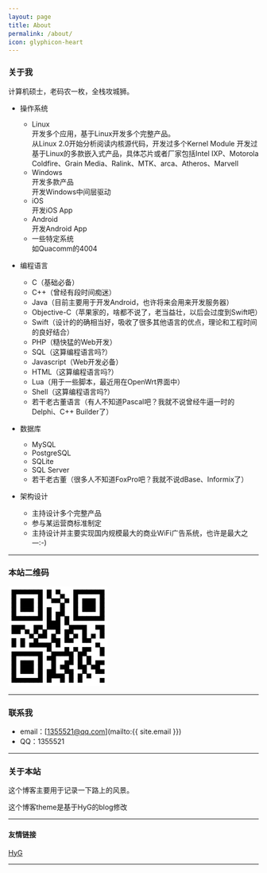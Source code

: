 ```yaml
---
layout: page
title: About
permalink: /about/
icon: glyphicon-heart
---
```


### 关于我

计算机硕士，老码农一枚，全栈攻城狮。

* 操作系统
  * Linux   
    开发多个应用，基于Linux开发多个完整产品。  
    从Linux 2.0开始分析阅读内核源代码，开发过多个Kernel Module
    开发过基于Linux的多款嵌入式产品，具体芯片或者厂家包括Intel IXP、Motorola Coldfire、Grain Media、Ralink、MTK、arca、Atheros、Marvell
  * Windows  
    开发多款产品    
    开发Windows中间层驱动    
  * iOS  
    开发iOS App    
  * Android   
    开发Android App
  * 一些特定系统  
    如Quacomm的4004
    
* 编程语言
  * C（基础必备）
  * C++（曾经有段时间痴迷）
  * Java（目前主要用于开发Android，也许将来会用来开发服务器）
  * Objective-C（苹果家的，啥都不说了，老当益壮，以后会过度到Swift吧）
  * Swift（设计的的确相当好，吸收了很多其他语言的优点，理论和工程时间的良好结合）
  * PHP（糙快猛的Web开发）
  * SQL（这算编程语言吗?）
  * Javascript（Web开发必备）
  * HTML（这算编程语言吗?）
  * Lua（用于一些脚本，最近用在OpenWrt界面中）
  * Shell（这算编程语言吗?）
  * 若干老古董语言（有人不知道Pascal吧？我就不说曾经牛逼一时的Delphi、C++ Builder了）
* 数据库
  * MySQL
  * PostgreSQL
  * SQLite
  * SQL Server
  * 若干老古董（很多人不知道FoxPro吧？我就不说dBase、Informix了）
* 架构设计
  * 主持设计多个完整产品
  * 参与某运营商标准制定
  * 主持设计并主要实现国内规模最大的商业WiFi广告系统，也许是最大之一:-)

---

### 本站二维码
 <img src="/images/qrcode.png" width = "200" height = "200" alt="二维码"/>

---

### 联系我

* email：[1355521@qq.com](mailto:{{ site.email }})
* QQ：1355521

---

### 关于本站   

这个博客主要用于记录一下路上的风景。

这个博客theme是基于HyG的blog修改

---

#### 友情链接

[HyG](http://gaohaoyang.github.io/) 

---

